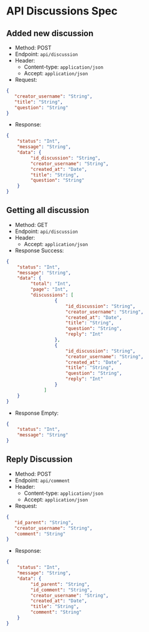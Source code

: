 # API Discussions Spec

## Added new discussion

- Method: POST
- Endpoint: `api/discussion`
- Header: 
    - Content-type: `application/json`
    - Accept: `application/json`
- Request:
```json
{
   "creator_username": "String",
   "title": "String",
   "question": "String"
}
```
- Response:
```json
{
    "status": "Int",
    "message": "String",
    "data": {
         "id_discussion": "String",
         "creator_username": "String",
         "created_at": "Date",
         "title": "String",
         "question": "String"
    }
}
```

## Getting all discussion

- Method: GET
- Endpoint: `api/discussion`
- Header: 
    - Accept: `application/json`
- Response Success:
```json
{
    "status": "Int",
    "message": "String",
    "data": {
         "total": "Int",
         "page": "Int",
         "discussions": [
                  {
                      "id_discussion": "String",
                      "creator_username": "String",
                      "created_at": "Date",
                      "title": "String",
                      "question": "String",
                      "reply": "Int"
                  },
                  {
                      "id_discussion": "String",
                      "creator_username": "String",
                      "created_at": "Date",
                      "title": "String",
                      "question": "String",
                      "reply": "Int"                          
                  }
              ]
    }
}
```
- Response Empty:
```json
{
    "status": "Int",
    "message": "String"
}
```

## Reply Discussion

- Method: POST
- Endpoint: `api/comment`
- Header: 
    - Content-type: `application/json`
    - Accept: `application/json`
- Request:
```json
{
   "id_parent": "String",
   "creator_username": "String",
   "comment": "String"
}
```
- Response:
```json
{
    "status": "Int",
    "message": "String",
    "data": {
         "id_parent": "String",
         "id_comment": "String",
         "creator_username": "String",
         "created_at": "Date",
         "title": "String",
         "comment": "String"
    }
}
```
